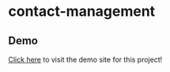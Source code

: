 # contact-management

## Demo
<a href="https://raw.githack.com/riley-ad-clark/contact-management/main/index.html">Click here</a> to visit the demo site for this project!
